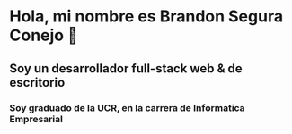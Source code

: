 # Hola, mi nombre es Brandon Segura Conejo 👋
## Soy un desarrollador full-stack web & de escritorio

### Soy graduado de la UCR, en la carrera de Informatica Empresarial 
<!--
**BrandonSeguraConejo/BrandonSeguraConejo** is a ✨ _special_ ✨ repository because its `README.md` (this file) appears on your GitHub profile.

Here are some ideas to get you started:

- 🔭 I’m currently working on ...
- 🌱 I’m currently learning ...
- 👯 I’m looking to collaborate on ...
- 🤔 I’m looking for help with ...
- 💬 Ask me about ...
- 📫 How to reach me: ...
- 😄 Pronouns: ...
- ⚡ Fun fact: ...
-->
